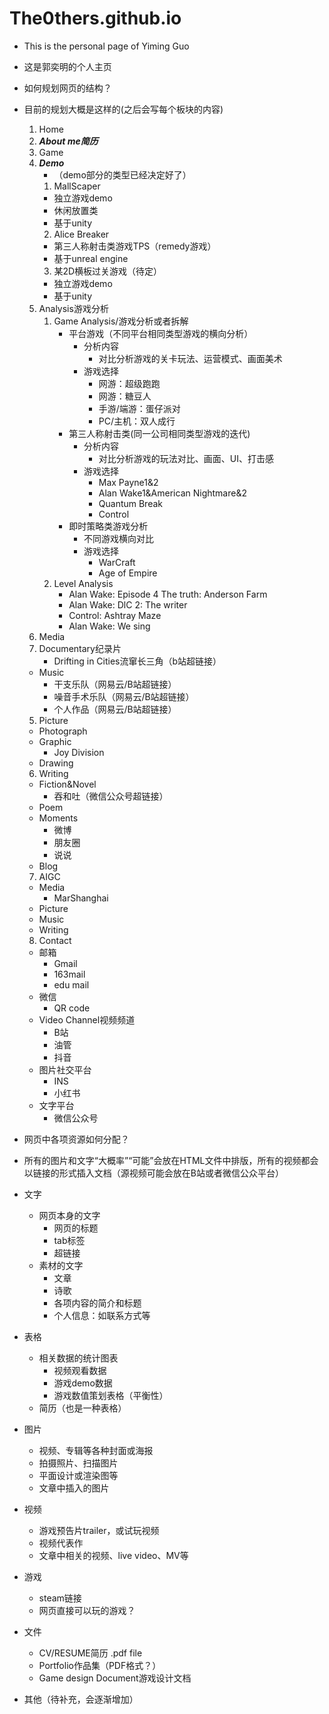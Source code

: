 # The0thers.github.io
- This is the personal page of Yiming Guo
- 这是郭奕明的个人主页

- 如何规划网页的结构？
- 目前的规划大概是这样的(之后会写每个板块的内容)
  1. Home
  2. ***About me简历***
  3. Game
    1. ***Demo***
        - （demo部分的类型已经决定好了）
        1. MallScaper
          - 独立游戏demo
          - 休闲放置类
          - 基于unity
        2. Alice Breaker
          - 第三人称射击类游戏TPS（remedy游戏）
          - 基于unreal engine
        3. 某2D横板过关游戏（待定）
          - 独立游戏demo
          - 基于unity
    2. Analysis游戏分析
        1. Game Analysis/游戏分析或者拆解
            - 平台游戏（不同平台相同类型游戏的横向分析）
              - 分析内容
                - 对比分析游戏的关卡玩法、运营模式、画面美术
              - 游戏选择
                - 网游：超级跑跑
                - 网游：糖豆人
                - 手游/端游：蛋仔派对
                - PC/主机：双人成行
            - 第三人称射击类(同一公司相同类型游戏的迭代)
              - 分析内容
                - 对比分析游戏的玩法对比、画面、UI、打击感
              - 游戏选择
                - Max Payne1&2
                - Alan Wake1&American Nightmare&2
                - Quantum Break
                - Control
            - 即时策略类游戏分析
              - 不同游戏横向对比
              - 游戏选择
                - WarCraft
                - Age of Empire
        2. Level Analysis
            - Alan Wake: Episode 4 The truth: Anderson Farm
            - Alan Wake: DlC 2: The writer
            - Control: Ashtray Maze
            - Alan Wake: We sing
  4. Media
    1. Documentary纪录片
        - Drifting in Cities流窜长三角（b站超链接）
    - Music
        - 干支乐队（网易云/B站超链接）
        - 噪音手术乐队（网易云/B站超链接）
        - 个人作品（网易云/B站超链接）
  5. Picture
    - Photograph
    - Graphic
        - Joy Division
    - Drawing
  6. Writing
    - Fiction&Novel
      - 吞和吐（微信公众号超链接）
    - Poem
    - Moments
      - 微博
      - 朋友圈
      - 说说
    - Blog
  7. AIGC
    - Media
        - MarShanghai
    - Picture
    - Music
    - Writing
  8. Contact
    - 邮箱
      - Gmail
      - 163mail
      - edu mail
    - 微信
      - QR code
    - Video Channel视频频道
      - B站
      - 油管
      - 抖音
    - 图片社交平台
      - INS
      - 小红书
    - 文字平台
      - 微信公众号

- 网页中各项资源如何分配？
- 所有的图片和文字“大概率”“可能”会放在HTML文件中排版，所有的视频都会以链接的形式插入文档（源视频可能会放在B站或者微信公众平台）
- 文字
  - 网页本身的文字
    - 网页的标题
    - tab标签
    - 超链接
  - 素材的文字
    - 文章
    - 诗歌
    - 各项内容的简介和标题
    - 个人信息：如联系方式等
- 表格
  - 相关数据的统计图表
    - 视频观看数据
    - 游戏demo数据
    - 游戏数值策划表格（平衡性）
  - 简历（也是一种表格）
- 图片
  - 视频、专辑等各种封面或海报
  - 拍摄照片、扫描图片
  - 平面设计或渲染图等
  - 文章中插入的图片
- 视频
  - 游戏预告片trailer，或试玩视频
  - 视频代表作
  - 文章中相关的视频、live video、MV等
- 游戏
  - steam链接
  - 网页直接可以玩的游戏？
- 文件
  - CV/RESUME简历 .pdf file
  - Portfolio作品集（PDF格式？）
  - Game design Document游戏设计文档
- 其他（待补充，会逐渐增加）